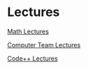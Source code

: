 # Lectures

[Math Lectures](projects/lectures/math/)

[Computer Team Lectures](projects/lectures/computerteam/)

[Code++ Lectures](projects/lectures/codeplusplus/)